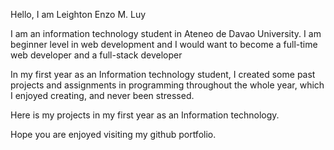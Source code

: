 Hello, I am Leighton Enzo M. Luy

I am an information technology student in Ateneo de Davao University. I am beginner level in web development and I would want to become a full-time web developer and a full-stack developer

In my first year as an Information technology student, I created some past projects and assignments in programming throughout the whole year, which I enjoyed creating, and never been stressed. 

Here is my projects in my first year as an Information technology. 

Hope you are enjoyed visiting my github portfolio. 
